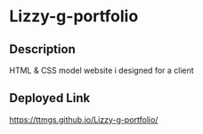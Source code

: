 # Lizzy-g-portfolio

## Description
HTML & CSS model website i designed for a client
## Deployed Link 
https://ttmgs.github.io/Lizzy-g-portfolio/
